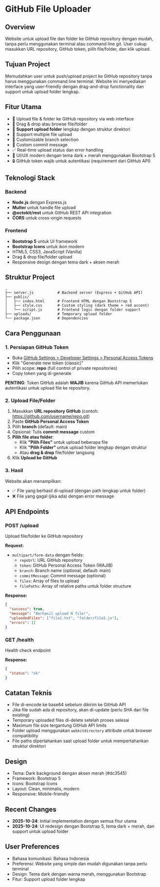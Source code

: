 # GitHub File Uploader

## Overview
Website untuk upload file dan folder ke GitHub repository dengan mudah, tanpa perlu menggunakan terminal atau command line git. User cukup masukkan URL repository, GitHub token, pilih file/folder, dan klik upload.

## Tujuan Project
Memudahkan user untuk push/upload project ke GitHub repository tanpa harus menggunakan command line terminal. Website ini menyediakan interface yang user-friendly dengan drag-and-drop functionality dan support untuk upload folder lengkap.

## Fitur Utama
- 🚀 Upload file & folder ke GitHub repository via web interface
- 📁 Drag & drop atau browse file/folder
- 📂 **Support upload folder** lengkap dengan struktur direktori
- 🔄 Support multiple file upload
- 🌿 Customizable branch selection
- 📝 Custom commit message
- ✅ Real-time upload status dan error handling
- 🎨 UI/UX modern dengan tema dark + merah menggunakan Bootstrap 5
- 🔒 GitHub token wajib untuk autentikasi (requirement dari GitHub API)

## Teknologi Stack
### Backend
- **Node.js** dengan Express.js
- **Multer** untuk handle file upload
- **@octokit/rest** untuk GitHub REST API integration
- **CORS** untuk cross-origin requests

### Frontend
- **Bootstrap 5** untuk UI framework
- **Bootstrap Icons** untuk ikon modern
- HTML5, CSS3, JavaScript (Vanilla)
- Drag & drop file/folder upload
- Responsive design dengan tema dark + aksen merah

## Struktur Project
```
.
├── server.js           # Backend server (Express + GitHub API)
├── public/
│   ├── index.html      # Frontend HTML dengan Bootstrap 5
│   ├── style.css       # Custom styling (dark theme + red accent)
│   └── script.js       # Frontend logic dengan folder support
├── uploads/            # Temporary upload folder
└── package.json        # Dependencies
```

## Cara Penggunaan

### 1. Persiapan GitHub Token
- Buka [GitHub Settings > Developer Settings > Personal Access Tokens](https://github.com/settings/tokens)
- Klik "Generate new token (classic)"
- Pilih scope: **repo** (full control of private repositories)
- Copy token yang di-generate

**PENTING**: Token GitHub adalah **WAJIB** karena GitHub API memerlukan autentikasi untuk upload file ke repository.

### 2. Upload File/Folder
1. Masukkan **URL repository GitHub** (contoh: https://github.com/username/repo.git)
2. Paste **GitHub Personal Access Token**
3. Pilih **branch** (default: main)
4. Opsional: Tulis **commit message** custom
5. **Pilih file atau folder**:
   - Klik **"Pilih Files"** untuk upload beberapa file
   - Klik **"Pilih Folder"** untuk upload folder lengkap dengan struktur
   - Atau **drag & drop** file/folder langsung
6. Klik **Upload ke GitHub**

### 3. Hasil
Website akan menampilkan:
- ✅ File yang berhasil di-upload (dengan path lengkap untuk folder)
- ❌ File yang gagal (jika ada) dengan error message

## API Endpoints

### POST /upload
Upload file/folder ke GitHub repository

**Request:**
- `multipart/form-data` dengan fields:
  - `repoUrl`: URL GitHub repository
  - `token`: GitHub Personal Access Token (WAJIB)
  - `branch`: Branch name (optional, default: main)
  - `commitMessage`: Commit message (optional)
  - `files`: Array of files to upload
  - `filePaths`: Array of relative paths untuk folder structure

**Response:**
```json
{
  "success": true,
  "message": "Berhasil upload N file!",
  "uploadedFiles": ["file1.txt", "folder/file2.js"],
  "errors": []
}
```

### GET /health
Health check endpoint

**Response:**
```json
{
  "status": "ok"
}
```

## Catatan Teknis
- File di-encode ke base64 sebelum dikirim ke GitHub API
- Jika file sudah ada di repository, akan di-update (perlu SHA dari file existing)
- Temporary uploaded files di-delete setelah proses selesai
- Maximum file size tergantung GitHub API limits
- Folder upload menggunakan `webkitdirectory` attribute untuk browser compatibility
- File paths dipertahankan saat upload folder untuk mempertahankan struktur direktori

## Design
- Tema: Dark background dengan aksen merah (#dc3545)
- Framework: Bootstrap 5
- Icons: Bootstrap Icons
- Layout: Clean, minimalis, modern
- Responsive: Mobile-friendly

## Recent Changes
- **2025-10-24**: Initial implementation dengan semua fitur utama
- **2025-10-24**: UI redesign dengan Bootstrap 5, tema dark + merah, dan support untuk upload folder

## User Preferences
- Bahasa komunikasi: Bahasa Indonesia
- Preferensi: Website yang simple dan mudah digunakan tanpa perlu terminal
- Design: Tema dark dengan warna merah, menggunakan Bootstrap
- Fitur: Support upload folder lengkap
